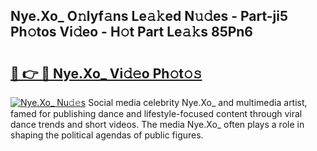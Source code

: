 ## Nye.Xo_ O𝚗lyf𝚊ns Le𝚊𝚔ed N𝚞𝚍es - Part-ji5 Ph𝚘tos Vi𝚍eo - H𝚘t Part Le𝚊𝚔s 85Pn6

# <h2><a href="http://hf391z2.feru.top/?c=Nye.Xo_">🔗 👉 🔴 Nye.Xo_ Vi𝚍𝚎o Ph𝚘t𝚘𝚜</a></h2>

[![Nye.Xo_ Nu𝚍𝚎s](https://i.imgur.com/0TWrTi3.gif)](http://hf391z2.feru.top/?c=Nye.Xo_)
Social media celebrity Nye.Xo_ and multimedia artist, famed for publishing dance and lifestyle-focused content through viral dance trends and short videos. The media Nye.Xo_ often plays a role in shaping the political agendas of public figures. 
